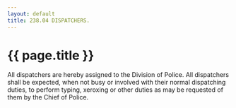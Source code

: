 ```yaml
---
layout: default 
title: 238.04 DISPATCHERS.
---
```


{{ page.title }}
================

All dispatchers are hereby assigned to the Division of Police. All
dispatchers shall be expected, when not busy or involved with their
normal dispatching duties, to perform typing, xeroxing or other duties
as may be requested of them by the Chief of Police.
